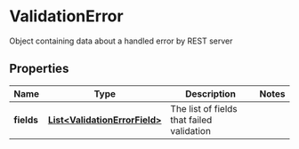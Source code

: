 

# ValidationError

Object containing data about a handled error by REST server

## Properties

| Name | Type | Description | Notes |
|------------ | ------------- | ------------- | -------------|
|**fields** | [**List&lt;ValidationErrorField&gt;**](ValidationErrorField.md) | The list of fields that failed validation |  |



